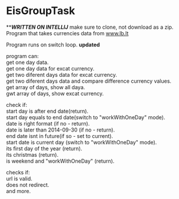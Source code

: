 # EisGroupTask

*********************WRITTEN ON INTELLIJ*******************
make sure to clone, not download as a zip.
Program that takes currencies data from www.lb.lt<br/>

Program runs on switch loop. **updated**

program can:<br/>
get one day data.<br/>
get one day data for excat currency.<br/>
get two diferent days data for excat currency.<br/>
get two diferent days data and compare  difference currency values.<br/>
get array of days, show all daya.<br/>
gwt array of days, show excat currency.<br/>


check if:<br/>
start day is after end date(return).<br/>
start day equals to end date(switch to "workWithOneDay" mode).<br/>
date is right format (if no - return).<br/>
date is later than 2014-09-30 (if no - return).<br/>
end date isnt in future(if so - set to current).<br/>
start date is current day (switch to "workWithOneDay" mode).<br/>
its first day of the year (return).<br/>
its christmas (return).<br/>
is weekend and "workWithOneDay" (return).<br/>

checks if:<br/>
url is valid.<br/>
does not redirect.<br/>
and more.<br/>
